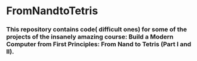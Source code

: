 # FromNandtoTetris

### This repository contains code( difficult ones) for some of the projects of the insanely amazing course: Build a Modern Computer from First Principles: From Nand to Tetris (Part I and II).
